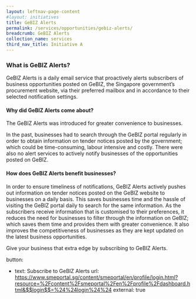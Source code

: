 ```yaml
---
layout: leftnav-page-content
#layout: initiatives
title: GeBIZ Alerts
permalink: /services/opportunities/gebiz-alerts/
breadcrumb: GeBIZ Alerts
collection_name: services
third_nav_title: Initiative A
---
```

<h3>What is GeBIZ Alerts?</h3>

GeBIZ Alerts is a daily email service that proactively alerts subscribers of business opportunities posted on GeBIZ, the Singapore government’s procurement website, via their preferred mailbox and in accordance to their selected notification settings.

<h4>Why did GeBIZ Alerts come about?</h4>

The GeBIZ Alerts was introduced for greater convenience to businesses.

In the past, businesses had to search through the GeBIZ portal regularly in order to obtain information on tender notices posted by the government; which could be time-consuming, labour intensive and costly. There were also no alert services to actively notify businesses of the opportunities posted on GeBIZ.

<h4>How does GeBIZ Alerts benefit businesses?</h4>

In order to ensure timeliness of notifications, GeBIZ Alerts actively pushes out information on tender notices posted on the GeBIZ website to businesses on a daily basis. This saves businesses time and the hassle of visiting the GeBIZ portal daily to search for the same information. As the subscribers receive information that is customised to their preferences, it reduces the need for businesses to filter through the information on GeBIZ; which saves them time and provides them with greater convenience. It also improves the competitiveness of businesses as they are kept updated on the latest business opportunities.

Give your business that extra edge by subscribing to GeBIZ Alerts.

button:
   - text: Subscribe to GeBIZ Alerts
     url: https://www.smeportal.sg/content/smeportal/en/profile/login.html?resource=%2Fcontent%2Fsmeportal%2Fen%2Fprofile%2Fdashboard.html&$$login$$=%24%24login%24%24
    external: true


